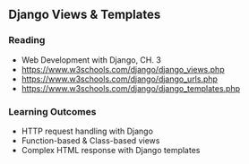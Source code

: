 ## Django Views & Templates

### Reading

- Web Development with Django, CH. 3
- https://www.w3schools.com/django/django_views.php
- https://www.w3schools.com/django/django_urls.php
- https://www.w3schools.com/django/django_templates.php

### Learning Outcomes

- HTTP request handling with Django
- Function-based & Class-based views
- Complex HTML response with Django templates